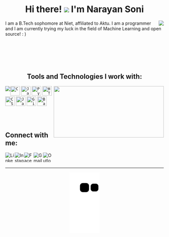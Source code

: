 <h1 align="center"> Hi there! <img src="https://media.giphy.com/media/hvRJCLFzcasrR4ia7z/giphy.gif" width="25px"> I'm Narayan Soni </h1>

<img align="right" src="https://github-readme-streak-stats.herokuapp.com?user=narayan954&theme=nightowl&hide_border=true&fire=DD2727">

I am a B.Tech sophomore at Niet, affiliated to Aktu. I am a programmer and I am currently trying my luck in the field of Machine Learning and open source! : )
<br/><br/><br/><br/><br/><br/>

<h2 align="center">Tools and Technologies I work with: </h2>
<img align= "left" src="https://github-readme-stats.vercel.app/api/top-langs?username=narayan954&show_icons=true&locale=en&layout=compact&theme=nightowl&hide_border=true">
<img align="right" src="https://i.pinimg.com/originals/cd/f3/0b/cdf30b78e8754b1499f2de9d5a63a8fb.gif" width = 350px height = 163px>

<code><img width="30px" height="30" src="https://raw.githubusercontent.com/jmnote/z-icons/master/svg/c.svg" title="C"></code>
<code><img width="30px" height="30" src="https://raw.githubusercontent.com/jmnote/z-icons/master/svg/java.svg" title="Java"></code>
<code><img width="30px" height="30" src="https://raw.githubusercontent.com/jmnote/z-icons/master/svg/python.svg" title="Python"></code>
<code><img width="30px" height="30" src="https://image.flaticon.com/icons/png/512/174/174854.png" title="HTML5"></code>
<code><img width="30px" height="30" src="https://image.flaticon.com/icons/png/512/732/732190.png" title="CSS3"></code>
<code><img width="30px" height="30" src="https://raw.githubusercontent.com/jmnote/z-icons/master/svg/javascript.svg" title="JavaScript"></code>
<code><img width="30px" height="30" src="https://raw.githubusercontent.com/jmnote/z-icons/master/svg/git.svg" title="Git"></code>
<code><img width="30px" height="30" src="https://raw.githubusercontent.com/jmnote/z-icons/master/svg/bash.svg" title="Bash"></code>

<br/><br/>
## Connect with me: 
<a href="https://www.linkedin.com/in/narayan-soni/"><img align="left" alt="LinkedIn" title="LinkedIn" width="30px" height="30px" src="https://raw.githubusercontent.com/peterthehan/peterthehan/master/assets/linkedin.svg"/></a>
<a href="https://www.instagram.com/narayansoni_/"><img align="left" alt="Instagram" title="Instagram" width="30px" height="30px" src="https://image.flaticon.com/icons/png/512/2111/2111463.png"/></a>
<a href="https://www.facebook.com/narayan.soni.9843"><img align="left" alt="Facebook" title="Facebook" width="30px" height="30px" src="https://image.flaticon.com/icons/png/512/174/174848.png"/></a>
[<img align="left" alt="Gmail ID" title="Mail to Gmail ID: narayansoni854@gmail.com" width="30px" height="30px" src="https://image.flaticon.com/icons/png/512/732/732200.png"/>](mailto:narayansoni854@gmail.com)
[<img align="left" alt="Outlook ID" title="Mail to Outlook ID: 0201cse113@niet.co.in" width="30px" height="30px" src="https://image.flaticon.com/icons/png/512/732/732223.png"/>](mailto:0201cse113@niet.co.in)
<br/><br/>
<hr>
<p align="center">
  <img src="https://github.com/narayan954/narayan954/raw/output/github-contribution-grid-snake.svg" alt="snake">
</p>
